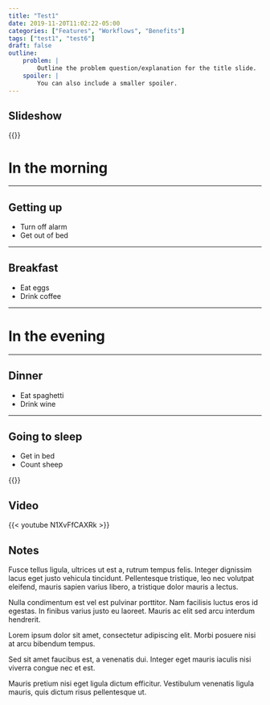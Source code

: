 ```yaml
---
title: "Test1"
date: 2019-11-20T11:02:22-05:00
categories: ["Features", "Workflows", "Benefits"]
tags: ["test1", "test6"]
draft: false
outline:
    problem: |
        Outline the problem question/explanation for the title slide.
    spoiler: |
        You can also include a smaller spoiler.
---
```


## Slideshow

{{<revealjs theme="moon" progress="true">}}

# In the morning

___


## Getting up

- Turn off alarm
- Get out of bed

___

## Breakfast

- Eat eggs
- Drink coffee

---

# In the evening

___

## Dinner

- Eat spaghetti
- Drink wine

___

## Going to sleep

- Get in bed
- Count sheep

{{</revealjs>}}

## Video

{{< youtube N1XvFfCAXRk >}}

## Notes

Fusce tellus ligula, ultrices ut est a, rutrum tempus felis. Integer dignissim lacus eget justo vehicula tincidunt. Pellentesque tristique, leo nec volutpat eleifend, mauris sapien varius libero, a tristique dolor mauris a lectus.

Nulla condimentum est vel est pulvinar porttitor. Nam facilisis luctus eros id egestas. In finibus varius justo eu laoreet. Mauris ac elit sed arcu interdum hendrerit.

Lorem ipsum dolor sit amet, consectetur adipiscing elit. Morbi posuere nisi at arcu bibendum tempus.

Sed sit amet faucibus est, a venenatis dui. Integer eget mauris iaculis nisi viverra congue nec et est.

Mauris pretium nisi eget ligula dictum efficitur. Vestibulum venenatis ligula mauris, quis dictum risus pellentesque ut.
